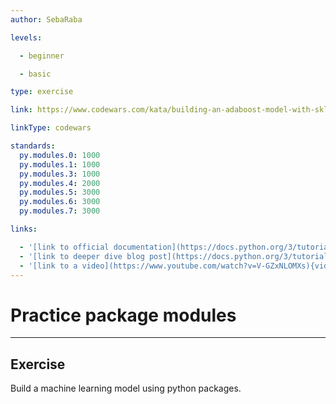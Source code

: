 ```yaml
---
author: SebaRaba

levels:

  - beginner

  - basic

type: exercise

link: https://www.codewars.com/kata/building-an-adaboost-model-with-sklearn-introductory-machine-learning

linkType: codewars

standards:
  py.modules.0: 1000
  py.modules.1: 1000
  py.modules.3: 1000
  py.modules.4: 2000
  py.modules.5: 3000
  py.modules.6: 3000
  py.modules.7: 3000

links:

  - '[link to official documentation](https://docs.python.org/3/tutorial/modules.html){website}'
  - '[link to deeper dive blog post](https://docs.python.org/3/tutorial/modules.html){website}'
  - '[link to a video](https://www.youtube.com/watch?v=V-GZxNLOMXs){video}'
---
```


# Practice package modules

---
## Exercise

Build a machine learning model using python packages.
